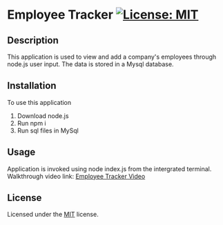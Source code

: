 # Employee Tracker [![License: MIT](https://img.shields.io/badge/License-MIT-yellow.svg)](https://opensource.org/licenses/MIT)

## Description

This application is used to view and add a company's employees through node.js user input.  The data is stored in a Mysql database.

## Installation

To use this application
1) Download node.js
2) Run npm i
3) Run sql files in MySql

## Usage

Application is invoked using node index.js from the intergrated terminal.  Walkthrough video link: [Employee Tracker Video](https://drive.google.com/file/d/1MF6Z8UCGR3N4pYezQ2dERSa7_PI49kD2/view)

## License

Licensed under the [MIT](https://choosealicense.com/licenses/mit/) license.